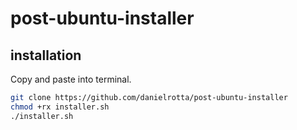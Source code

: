 # post-ubuntu-installer
## installation

Copy and paste into terminal.

```bash
git clone https://github.com/danielrotta/post-ubuntu-installer
chmod +rx installer.sh
./installer.sh
```
